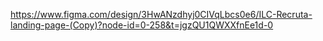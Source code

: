 https://www.figma.com/design/3HwANzdhyj0CIVqLbcs0e6/ILC-Recruta-landing-page-(Copy)?node-id=0-258&t=jgzQU1QWXXfnEe1d-0